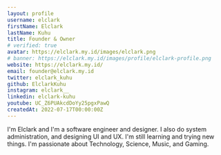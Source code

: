 ```yaml
---
layout: profile
username: elclark
firstName: Elclark
lastName: Kuhu
title: Founder & Owner
# verified: true
avatar: https://elclark.my.id/images/elclark.png
# banner: https://elclark.my.id/images/profile/elclark-profile.png
website: https://elclark.my.id/
email: founder@elclark.my.id
twitter: elclark_kuhu
github: ElclarkKuhu
instagram: elclark__
linkedin: elclark-kuhu
youtube: UC_Z6PUAkcdDoYy25pgxPawQ
createdAt: 2022-07-17T00:00:00Z
---
```


I'm Elclark and I'm a software engineer and designer. I also do system administration, and designing UI and UX. I'm still learning and trying new things. I'm passionate about Technology, Science, Music, and Gaming.
